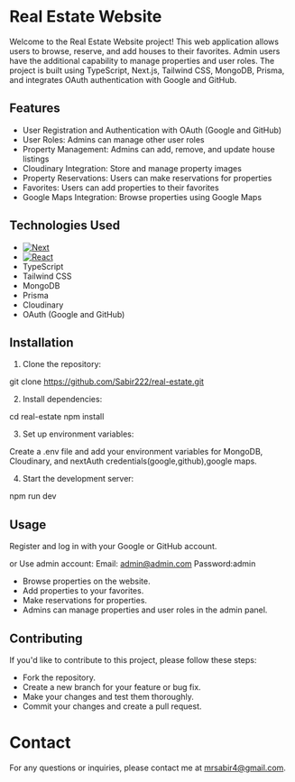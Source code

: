 # Real Estate Website

Welcome to the Real Estate Website project! This web application allows users to browse, reserve, and add houses to their favorites. Admin users have the additional capability to manage properties and user roles. The project is built using TypeScript, Next.js, Tailwind CSS, MongoDB, Prisma, and integrates OAuth authentication with Google and GitHub.

## Features

- User Registration and Authentication with OAuth (Google and GitHub)
- User Roles: Admins can manage other user roles
- Property Management: Admins can add, remove, and update house listings
- Cloudinary Integration: Store and manage property images
- Property Reservations: Users can make reservations for properties
- Favorites: Users can add properties to their favorites
- Google Maps Integration: Browse properties using Google Maps

## Technologies Used

- [![Next][Next.js]][Next-url]
- [![React][React.js]][React-url]
- TypeScript
- Tailwind CSS
- MongoDB
- Prisma
- Cloudinary
- OAuth (Google and GitHub)

## Installation

1. Clone the repository:

git clone <https://github.com/Sabir222/real-estate.git>

2. Install dependencies:

cd real-estate
npm install

3. Set up environment variables:

Create a .env file and add your environment variables for MongoDB, Cloudinary, and nextAuth credentials(google,github),google maps.

4. Start the development server:

npm run dev

## Usage

Register and log in with your Google or GitHub account.

or Use admin account: Email: admin@admin.com Password:admin

- Browse properties on the website.
- Add properties to your favorites.
- Make reservations for properties.
- Admins can manage properties and user roles in the admin panel.

## Contributing

If you'd like to contribute to this project, please follow these steps:

- Fork the repository.
- Create a new branch for your feature or bug fix.
- Make your changes and test them thoroughly.
- Commit your changes and create a pull request.

# Contact

For any questions or inquiries, please contact me at mrsabir4@gmail.com.

[Next.js]: https://img.shields.io/badge/next.js-000000?style=for-the-badge&logo=nextdotjs&logoColor=white
[Next-url]: https://nextjs.org/
[React.js]: https://img.shields.io/badge/React-20232A?style=for-the-badge&logo=react&logoColor=61DAFB
[React-url]: https://reactjs.org/
